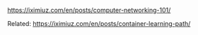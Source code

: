 https://iximiuz.com/en/posts/computer-networking-101/

Related: 
https://iximiuz.com/en/posts/container-learning-path/